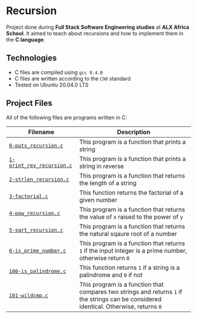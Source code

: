 # Recursion

Project done during **Full Stack Software Engineering studies** at **ALX Africa School**. It aimed to teach about recursions and how to implement them in the **C language**.

## Technologies
* C files are compiled using `gcc 9.4.0`
* C files are written according to the `C90` standard
* Tested on Ubuntu 20.04.0 LTS

## Project Files
All of the following files are programs written in C:

| Filename | Description |
| -------- | ----------- |
| [`0-puts_recursion.c`](./0-puts_recursion.c) | This program is a function that prints a string |
| [`1-print_rev_recursion.c`](./1-print_rev_recursion.c) | This program is a function that prints a string in reverse |
| [`2-strlen_recursion.c`](./2-strlen_recursion.c) | This program is a function that returns the length of a string |
| [`3-factorial.c`](./3-factorial.c) | This function returns the factorial of a given number |
| [`4-pow_recursion.c`](./4-pow_recursion.c) | This program is a function that returns the value of `x` raised to the power of `y` |
| [`5-sqrt_recursion.c`](./5-sqrt_recursion.c) | This program is a function that returns the natural sqaure root of a number |
| [`6-is_prime_number.c`](./6-is_prime_number.c) | This program is a function that returns `1` if the input integer is a prime number, otherwise return `0` |
| [`100-is_palindrome.c`](./100-is_palindrome.c) | This function returns `1` if a string is a palindrome and `0` if not |
| [`101-wildcmp.c`](./101-wildcmp.) | This program is a function that compares two strings and returns `1` if the strings can be considered identical. Otherwise, returns `0` |

